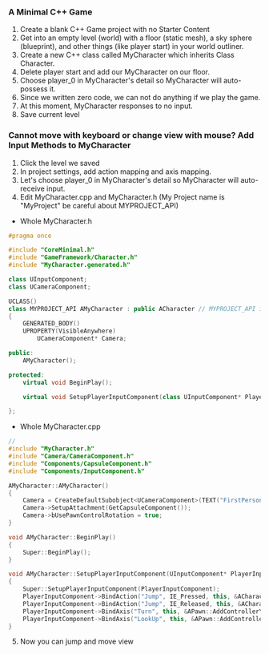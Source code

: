 ### A Minimal C++ Game
1. Create a blank C++ Game project with no Starter Content
2. Get into an empty level (world) with a floor (static mesh), a sky sphere (blueprint), and other things (like player start) in your world outliner. 
3. Create a new C++ class called MyCharacter which inherits Class Character. 
3. Delete player start and add our MyCharacter on our floor.
4. Choose player_0 in MyCharacter's detail so MyCharacter will auto-possess it.
5. Since we written zero code, we can not do anything if we play the game. 
6. At this moment, MyCharacter responses to no input.
7. Save current level
### Cannot move with keyboard or change view with mouse? Add Input Methods to MyCharacter
1. Click the level we saved
2. In project settings, add action mapping and axis mapping.
3. Let's choose player_0 in MyCharacter's detail so MyCharacter will auto-receive input.
4. Edit MyCharacter.cpp and MyCharacter.h (My Project name is "MyProject" be careful about MYPROJECT_API)
* Whole MyCharacter.h
```cpp 
#pragma once

#include "CoreMinimal.h"
#include "GameFramework/Character.h"
#include "MyCharacter.generated.h"

class UInputComponent;
class UCameraComponent;

UCLASS()
class MYPROJECT_API AMyCharacter : public ACharacter // MYPROJECT_API is project name plus API
{
	GENERATED_BODY()
	UPROPERTY(VisibleAnywhere)
		UCameraComponent* Camera;

public:
	AMyCharacter();

protected:
	virtual void BeginPlay();

	virtual void SetupPlayerInputComponent(class UInputComponent* PlayerInputComponent) override;

};
```
* Whole MyCharacter.cpp
```cpp
// 
#include "MyCharacter.h"
#include "Camera/CameraComponent.h"
#include "Components/CapsuleComponent.h"
#include "Components/InputComponent.h" 

AMyCharacter::AMyCharacter()
{
	Camera = CreateDefaultSubobject<UCameraComponent>(TEXT("FirstPersonCamera"));
	Camera->SetupAttachment(GetCapsuleComponent());
	Camera->bUsePawnControlRotation = true;
}

void AMyCharacter::BeginPlay()
{
	Super::BeginPlay();
}

void AMyCharacter::SetupPlayerInputComponent(UInputComponent* PlayerInputComponent)
{
	Super::SetupPlayerInputComponent(PlayerInputComponent);
	PlayerInputComponent->BindAction("Jump", IE_Pressed, this, &ACharacter::Jump);
	PlayerInputComponent->BindAction("Jump", IE_Released, this, &ACharacter::StopJumping);
	PlayerInputComponent->BindAxis("Turn", this, &APawn::AddControllerYawInput);
	PlayerInputComponent->BindAxis("LookUp", this, &APawn::AddControllerPitchInput);
}
```
5. Now you can jump and move view
